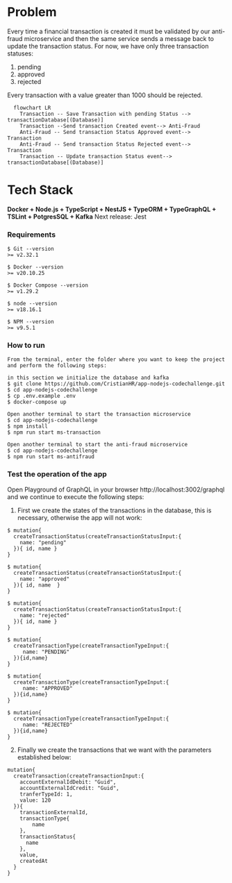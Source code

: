 # Problem

Every time a financial transaction is created it must be validated by our anti-fraud microservice and then the same service sends a message back to update the transaction status.
For now, we have only three transaction statuses:

<ol>
  <li>pending</li>
  <li>approved</li>
  <li>rejected</li>  
</ol>

Every transaction with a value greater than 1000 should be rejected.

```mermaid
  flowchart LR
    Transaction -- Save Transaction with pending Status --> transactionDatabase[(Database)]
    Transaction --Send transaction Created event--> Anti-Fraud
    Anti-Fraud -- Send transaction Status Approved event--> Transaction
    Anti-Fraud -- Send transaction Status Rejected event--> Transaction
    Transaction -- Update transaction Status event--> transactionDatabase[(Database)]
```

# Tech Stack
**Docker + Node.js + TypeScript + NestJS + TypeORM + TypeGraphQL + TSLint + PotgresSQL + Kafka**
Next release: Jest 


### Requirements

```
$ Git --version
>= v2.32.1

$ Docker --version
>= v20.10.25

$ Docker Compose --version
>= v1.29.2

$ node --version
>= v18.16.1

$ NPM --version
>= v9.5.1

```

### How to run

```
From the terminal, enter the folder where you want to keep the project and perform the following steps:

in this section we initialize the database and kafka
$ git clone https://github.com/CristianHR/app-nodejs-codechallenge.git
$ cd app-nodejs-codechallenge
$ cp .env.example .env
$ docker-compose up

Open another terminal to start the transaction microservice
$ cd app-nodejs-codechallenge
$ npm install
$ npm run start ms-transaction

Open another terminal to start the anti-fraud microservice
$ cd app-nodejs-codechallenge
$ npm run start ms-antifraud
```

### Test the operation of the app
Open Playground of GraphQL in your browser http://localhost:3002/graphql and we continue to execute the following steps:

1. First we create the states of the transactions in the database, this is necessary, otherwise the app will not work:

```
$ mutation{
  createTransactionStatus(createTransactionStatusInput:{
    name: "pending"
  }){ id, name }
}

$ mutation{
  createTransactionStatus(createTransactionStatusInput:{
    name: "approved"
  }){ id, name  }
}

$ mutation{
  createTransactionStatus(createTransactionStatusInput:{
    name: "rejected"
  }){ id, name }
}

$ mutation{
  createTransactionType(createTransactionTypeInput:{
     name: "PENDING"
  }){id,name}
}

$ mutation{
  createTransactionType(createTransactionTypeInput:{
     name: "APPROVED"
  }){id,name}
}

$ mutation{
  createTransactionType(createTransactionTypeInput:{
     name: "REJECTED"
  }){id,name}
}

```

2. Finally we create the transactions that we want with the parameters established below:

```
mutation{
  createTransaction(createTransactionInput:{
    accountExternalIdDebit: "Guid",
    accountExternalIdCredit: "Guid",
    tranferTypeId: 1,
    value: 120
  }){
    transactionExternalId,
    transactionType{
    	name
    },
    transactionStatus{
      name
    },
    value,
    createdAt
  }
}
```
